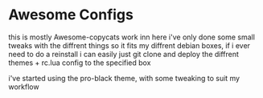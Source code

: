 # Awesome Configs
this is mostly Awesome-copycats work inn here i've only done some small tweaks with the diffrent things so it fits my diffrent debian boxes, if i ever need to do a reinstall  i can easily just git clone and deploy the diffrent themes + rc.lua config to the specified box 

i've started using the pro-black theme, with some tweaking to suit my workflow
